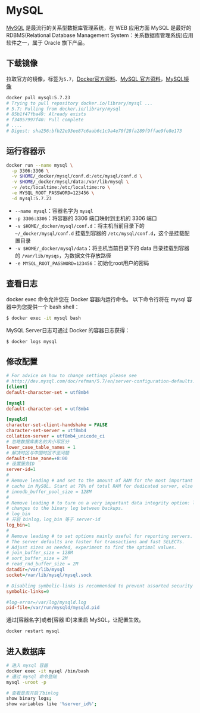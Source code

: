 MySQL
===

[MySQL](https://www.mysql.com/) 是最流行的关系型数据库管理系统，在 WEB 应用方面 MySQL 是最好的 RDBMS(Relational Database Management System：关系数据库管理系统)应用软件之一，属于 Oracle 旗下产品。

## 下载镜像

拉取官方的镜像，标签为`5.7`，[Docker官方资料](https://docs.docker.com/samples/library/mysql/#-via-docker-stack-deploy-or-docker-compose)、[MySQL 官方资料](https://dev.mysql.com/doc/refman/8.0/en/docker-mysql-more-topics.html)，[MySQL镜像](https://hub.docker.com/_/mysql/)

```bash
docker pull mysql:5.7.23
# Trying to pull repository docker.io/library/mysql ...
# 5.7: Pulling from docker.io/library/mysql
# 85b1f47fba49: Already exists
# f34057997f40: Pull complete
# ....
# Digest: sha256:bfb22e93ee87c6aab6c1c9a4e70f28fa289f9ffae9fe8e173
```

## 运行容器示

```bash
docker run --name mysql \
  -p 3306:3306 \
  -v $HOME/_docker/mysql/conf.d:/etc/mysql/conf.d \
  -v $HOME/_docker/mysql/data:/var/lib/mysql \
  -v /etc/localtime:/etc/localtime:ro \
  -e MYSQL_ROOT_PASSWORD=123456 \
  -d mysql:5.7.23
```

- `--name mysql`：容器名字为 `mysql`
- `-p 3306:3306`：将容器的 3306 端口映射到主机的 3306 端口
- `-v $HOME/_docker/mysql/conf.d`：将主机当前目录下的 `~/_docker/mysql/conf.d` 挂载到容器的 `/etc/mysql/conf.d`，这个是挂载配置目录
- `-v $HOME/_docker/mysql/data`：将主机当前目录下的 data 目录挂载到容器的 `/var/lib/mysqs`，为数据文件存放路径
- `-e MYSQL_ROOT_PASSWORD=123456`：初始化root用户的密码

## 查看日志

docker exec 命令允许您在 Docker 容器内运行命令。 以下命令行将在 mysql 容器中为您提供一个 bash shell：

```bash
$ docker exec -it mysql bash
```

MySQL Server日志可通过 Docker 的容器日志获得：

```bash
$ docker logs mysql
```

## 修改配置

```ini
# For advice on how to change settings please see
# http://dev.mysql.com/doc/refman/5.7/en/server-configuration-defaults.html
[client]
default-character-set = utf8mb4

[mysql]
default-character-set = utf8mb4

[mysqld]
character-set-client-handshake = FALSE
character-set-server = utf8mb4
collation-server = utf8mb4_unicode_ci
# 忽略数据库表名的大小写区分
lower_case_table_names = 1
# 解决时区与中国时区不至问题
default-time_zone=+8:00
# 设置服务ID
server-id=1
#
# Remove leading # and set to the amount of RAM for the most important data
# cache in MySQL. Start at 70% of total RAM for dedicated server, else 10%.
# innodb_buffer_pool_size = 128M
#
# Remove leading # to turn on a very important data integrity option: logging
# changes to the binary log between backups.
# log_bin
# 开启 binlog，log_bin 等于 server-id
log_bin=1
#
# Remove leading # to set options mainly useful for reporting servers.
# The server defaults are faster for transactions and fast SELECTs.
# Adjust sizes as needed, experiment to find the optimal values.
# join_buffer_size = 128M
# sort_buffer_size = 2M
# read_rnd_buffer_size = 2M
datadir=/var/lib/mysql
socket=/var/lib/mysql/mysql.sock

# Disabling symbolic-links is recommended to prevent assorted security risks
symbolic-links=0

#log-error=/var/log/mysqld.log
pid-file=/var/run/mysqld/mysqld.pid
```

通过[容器名字]或者[容器 ID]来重启 MySQL，让配置生效。

```bash
docker restart mysql
```

## 进入数据库

```bash
# 进入 mysql 容器
docker exec -it mysql /bin/bash
# 通过 mysql 命令登陆
mysql -uroot -p

# 查看是否开启了binlog
show binary logs;
show variables like '%server_id%';
```